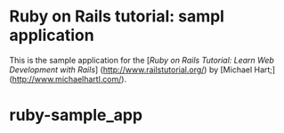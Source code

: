 # Ruby on Rails tutorial: sampl application

This is the sample application for the 
[*Ruby on Rails Tutorial:
Learn Web Development with Rails*] (http://www.railstutorial.org/)
by [Michael Hart;] (http://www.michaelhartl.com/).
# ruby-sample_app

